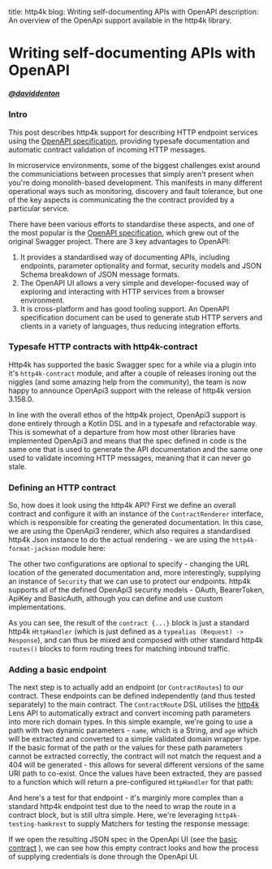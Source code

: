 title: http4k blog: Writing self-documenting APIs with OpenAPI
description: An overview of the OpenApi support available in the http4k library.

# Writing self-documenting APIs with OpenAPI

##### [@daviddenton][github]

### Intro
This post describes http4k support for describing HTTP endpoint services using the [OpenAPI specification], providing typesafe documentation and automatic contract validation of incoming 
HTTP messages.

In microservice environments, some of the biggest challenges exist around the communiciations between processes that simply aren't present when you're doing monolith-based development. This manifests in many different operational ways such as monitoring, discovery and fault tolerance, but one of the key aspects is communicating the the contract provided by a particular service.

There have been various efforts to standardise these aspects, and one of the most popular is the [OpenAPI specification], which grew out of the original Swagger project. There are 3 key advantages to OpenAPI:

1. It provides a standardised way of documenting APIs, including endpoints, parameter optionality and format, security models and JSON Schema breakdown of JSON message formats.
1. The OpenAPI UI allows a very simple and developer-focused way of exploring and interacting with HTTP services from a browser environment.
1. It is cross-platform and has good tooling support. An OpenAPI specification document can be used to generate stub HTTP servers and clients in a variety of languages, thus reducing integration efforts.

### Typesafe HTTP contracts with http4k-contract

Http4k has supported the basic Swagger spec for a while via a plugin into it's `http4k-contract` module, and after a couple of releases ironing out the niggles (and some amazing help from the community), the team is now happy to announce OpenApi3 support with the release of http4k version 3.158.0.

In line with the overall ethos of the http4k project, OpenApi3 support is done entirely through a Kotlin DSL and in a typesafe and refactorable way. This is somewhat of a departure from how most other libraries have implemented OpenApi3 and means that the spec defined in code is the same one that is used to generate the API documentation and the same one used to validate incoming HTTP messages, meaning that it can never go stale.

### Defining an HTTP contract
So, how does it look using the http4k API? First we define an overall contract and configure it with an instance of the `ContractRenderer` interface, which is responsible for creating the generated documentation. In this case, we are using the OpenApi3 renderer, which also requires a standardised http4k Json instance to do the actual rendering - we are using the `http4k-format-jackson` module here:

<script src="https://gist-it.appspot.com/https://github.com/http4k/http4k/blob/master/src/docs/blog/self_documenting_apis/basic_contract.kt"></script>

The other two configurations are optional to specify - changing the URL location of the generated documentation and, more interestingly, supplying an instance of `Security` that we can use to protect our endpoints. http4k supports all of the defined OpenApi3 security models - OAuth, BearerToken, ApiKey and BasicAuth, although you can define and use custom implementations.

As you can see, the result of the `contract {...}` block is just a standard http4k `HttpHandler` (which is just defined as a `typealias (Request) -> Response`), and can thus be mixed and composed with other standard http4k `routes()` blocks to form routing trees for matching inbound traffic.

### Adding a basic endpoint
The next step is to actually add an endpoint (or `ContractRoutes`) to our contract. These endpoints can be defined independently (and thus tested separately) to the main contract. The `ContractRoute` DSL utilises the [http4k] Lens API to automatically extract and convert incoming path parameters into more rich domain types. In this simple example, we're going to use a path with two dynamic parameters - `name`, which is a String, and `age` which will be extracted and converted to a simple validated domain wrapper type. If the basic format of the path or the values for these path parameters cannot be extracted correctly, the contract will not match the request and a 404 will be generated - this allows for several different versions of the same URI path to co-exist. Once the values have been extracted, they are passed to a function which will return a pre-configured `HttpHandler` for that path:

<script src="https://gist-it.appspot.com/https://github.com/http4k/http4k/blob/master/src/docs/blog/self_documenting_apis/basic_endpoint.kt"></script>

And here's a test for that endpoint - it's marginly more complex than a standard http4k endpoint test due to the need to wrap the route in a contract block, but is still ultra simple. Here, we're leveraging `http4k-testing-hamkrest` to supply Matchers for testing the response message:

<script src="https://gist-it.appspot.com/https://github.com/http4k/http4k/blob/master/src/docs/blog/self_documenting_apis/basic_endpoint_test.kt"></script>


If we open the resulting JSON spec in the OpenApi UI (see the [basic contract](https://www.http4k.org/openapi3/?url=https%3A%2F%2Fraw.githubusercontent.com%2Fhttp4k%2Fhttp4k%2Fmaster%2Fsrc%2Fdocs%2Fblog%2Fself_documenting_apis%2Fbasic_contract.json) ), we can see how this empty contract looks and how the process of supplying credentials is done through the OpenApi UI.


[github]: http://github.com/daviddenton
[http4k]: https://http4k.org
[OpenAPI specification]: https://swagger.io/specification/
